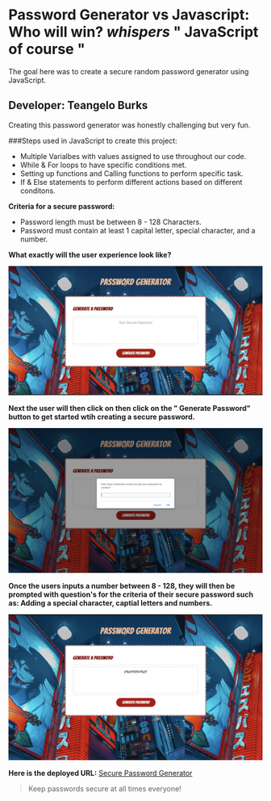# Password Generator vs Javascript: Who will win? *whispers* " JavaScript of course "

The goal here was to create a secure random password generator using JavaScript.
## Developer: Teangelo Burks

Creating this password generator was honestly challenging but very fun.

###Steps used in JavaScript to create this project:
* Multiple Varialbes with values assigned to use throughout our code.
* While & For loops to have specific conditions met.
* Setting up functions and Calling functions to perform specific task.
* If & Else statements to perform different actions based on different conditons.

**Criteria for a secure password:**

* Password length must be between 8 - 128 Characters.
* Password must contain at least 1 capital letter, special character, and a number.

**What exactly will the user experience look like?**

![Password Generator Interface](/images/Screenshot1.jpeg)

**Next the user will then click on then click on the " Generate Password" button to get started wtih creating a secure password.**

![Generate Password Button Prompt](/images/screenshot2.png)

**Once the users inputs a number between 8 - 128, they will then be prompted with question's for the criteria of their secure password such as: Adding a special character, captial letters and numbers.**

![Random Password that was generated](/images/screenshot3.png)

**Here is the deployed URL:** [Secure Password Generator](https://teangelo1.github.io/Fun_with_Password_Generator/)
>Keep passwords secure at all times everyone!